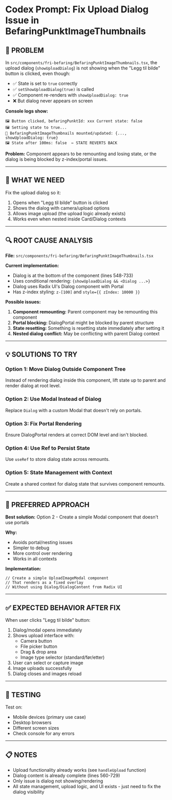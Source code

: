 # Codex Prompt: Fix Upload Dialog Issue in BefaringPunktImageThumbnails

## 🐛 **PROBLEM**

In `src/components/fri-befaring/BefaringPunktImageThumbnails.tsx`, the upload dialog (`showUploadDialog`) is not showing when the "Legg til bilde" button is clicked, even though:
- ✅ State is set to `true` correctly
- ✅ `setShowUploadDialog(true)` is called
- ✅ Component re-renders with `showUploadDialog: true`
- ❌ But dialog never appears on screen

**Console logs show:**
```
🖼️ Button clicked, befaringPunktId: xxx Current state: false
🖼️ Setting state to true...
📸 BefaringPunktImageThumbnails mounted/updated: {..., showUploadDialog: true}
🖼️ State after 100ms: false  ← STATE REVERTS BACK
```

**Problem:** Component appears to be remounting and losing state, or the dialog is being blocked by z-index/portal issues.

---

## 📝 **WHAT WE NEED**

Fix the upload dialog so it:
1. Opens when "Legg til bilde" button is clicked
2. Shows the dialog with camera/upload options
3. Allows image upload (the upload logic already exists)
4. Works even when nested inside Card/Dialog contexts

---

## 🔍 **ROOT CAUSE ANALYSIS**

**File:** `src/components/fri-befaring/BefaringPunktImageThumbnails.tsx`

**Current implementation:**
- Dialog is at the bottom of the component (lines 548-733)
- Uses conditional rendering: `{showUploadDialog && <Dialog ...>}`
- Dialog uses Radix UI's Dialog component with Portal
- Has z-index styling: `z-[100]` and `style={{ zIndex: 10000 }}`

**Possible issues:**
1. **Component remounting:** Parent component may be remounting this component
2. **Portal blocking:** DialogPortal might be blocked by parent structure
3. **State resetting:** Something is resetting state immediately after setting it
4. **Nested dialog conflict:** May be conflicting with parent Dialog context

---

## 💡 **SOLUTIONS TO TRY**

### **Option 1: Move Dialog Outside Component Tree**
Instead of rendering dialog inside this component, lift state up to parent and render dialog at root level.

### **Option 2: Use Modal Instead of Dialog**
Replace `Dialog` with a custom Modal that doesn't rely on portals.

### **Option 3: Fix Portal Rendering**
Ensure DialogPortal renders at correct DOM level and isn't blocked.

### **Option 4: Use Ref to Persist State**
Use `useRef` to store dialog state across remounts.

### **Option 5: State Management with Context**
Create a shared context for dialog state that survives component remounts.

---

## 🎯 **PREFERRED APPROACH**

**Best solution:** Option 2 - Create a simple Modal component that doesn't use portals

**Why:**
- Avoids portal/nesting issues
- Simpler to debug
- More control over rendering
- Works in all contexts

**Implementation:**
```tsx
// Create a simple UploadImageModal component
// That renders as a fixed overlay
// Without using Dialog/DialogContent from Radix UI
```

---

## ✅ **EXPECTED BEHAVIOR AFTER FIX**

When user clicks "Legg til bilde" button:
1. Dialog/modal opens immediately
2. Shows upload interface with:
   - Camera button
   - File picker button
   - Drag & drop area
   - Image type selector (standard/før/etter)
3. User can select or capture image
4. Image uploads successfully
5. Dialog closes and images reload

---

## 🧪 **TESTING**

Test on:
- Mobile devices (primary use case)
- Desktop browsers
- Different screen sizes
- Check console for any errors

---

## 📋 **NOTES**

- Upload functionality already works (see `handleUpload` function)
- Dialog content is already complete (lines 560-729)
- Only issue is dialog not showing/rendering
- All state management, upload logic, and UI exists - just need to fix the dialog visibility

